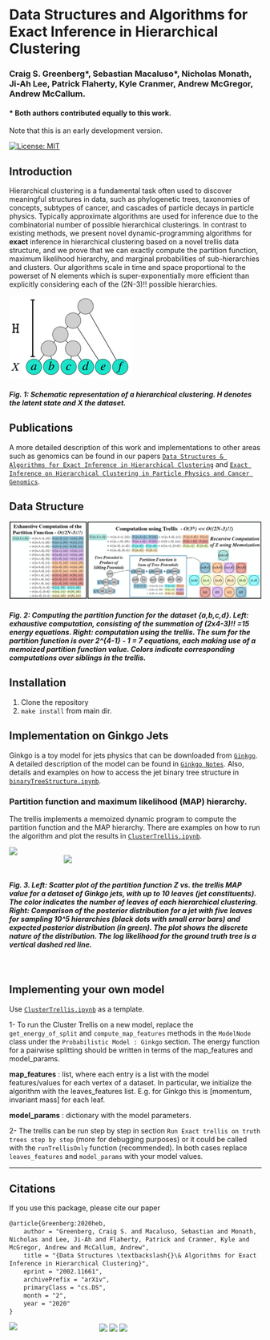 #  Data Structures and Algorithms for Exact Inference in Hierarchical Clustering 

### **Craig S. Greenberg\*, Sebastian Macaluso\*, Nicholas Monath, Ji-Ah Lee, Patrick  Flaherty, Kyle Cranmer, Andrew McGregor, Andrew McCallum.**
#### * Both authors contributed equally to this work.

Note that this is an early development version. 


[![License: MIT](https://img.shields.io/badge/License-MIT-yellow.svg)](https://opensource.org/licenses/MIT)

## Introduction

Hierarchical clustering is a fundamental task often used to discover meaningful structures in data, such as phylogenetic trees, taxonomies of concepts, subtypes of cancer, and cascades of particle decays in particle physics. Typically approximate algorithms are used for inference due to the combinatorial number of possible hierarchical clusterings. In contrast to existing methods, we present novel dynamic-programming algorithms for **exact** inference in hierarchical clustering based on a novel trellis data structure, and we prove that we can exactly compute the partition function, maximum likelihood hierarchy, and marginal probabilities of sub-hierarchies and clusters. Our algorithms scale in time and space proportional to the powerset of N elements which is super-exponentially more efficient than explicitly considering each of the (2N-3)!! possible hierarchies. 

<!--This should be  a jpg file for the figure to be displayed-->
![Fig.1](plots/LatentStructure5.png)

##### Fig. 1: Schematic representation of a hierarchical clustering. H denotes the latent state and X the dataset.

## Publications

A more detailed description of this work and implementations to other areas such as genomics can be found in our papers [`Data Structures & Algorithms for Exact Inference in Hierarchical Clustering`](https://arxiv.org/abs/2002.11661) and [`Exact Inference on Hierarchical Clustering in Particle Physics and Cancer Genomics`](https://ml4physicalsciences.github.io/2020/files/NeurIPS_ML4PS_2020_70.pdf).


## Data Structure

<!--This should be  a jpg file for the figure to be displayed-->
![Fig.2](plots/hierarchical_trellis_diagram_v7.png)

##### Fig. 2: Computing the partition function for the dataset {a,b,c,d}. Left: exhaustive computation, consisting of the summation of (2x4-3)!! =15  energy equations. Right: computation using the trellis.  The sum for the partition function is over 2^{4-1} - 1 = 7 equations, each making use of a memoized partition function value. Colors indicate corresponding computations over siblings in the trellis.

## Installation


1. Clone the repository
2. `make install` from main dir.

## Implementation on Ginkgo Jets

Ginkgo is a toy model for jets physics that can be downloaded from [`Ginkgo`](https://github.com/SebastianMacaluso/ToyJetsShower). A detailed description of the model can be found in [`Ginkgo Notes`](https://www.overleaf.com/read/pmmcqhyfsctf). Also, details and examples on how to access the jet binary tree structure in [`binaryTreeStructure.ipynb`](src/binaryTreeStructure.ipynb).

### Partition function and maximum likelihood (MAP) hierarchy.

 The trellis implements a memoized dynamic program to compute the partition function and the MAP hierarchy. There are examples on how to run the algorithm and plot the results in [`ClusterTrellis.ipynb`](src/ClusterTrellis.ipynb).



<img src="https://github.com/SebastianMacaluso/HierarchicalTrellis-Ginkgo/blob/master/plots/ZvsMAPscatter.png" width="395" align="left"><img src="https://github.com/SebastianMacaluso/HierarchicalTrellis-Ginkgo/blob/master/plots/posteriorSample100000_5_6.png" width="395" align="right">

<pre>


</pre>
##### Fig. 3. Left: Scatter plot of the partition function Z  vs. the trellis MAP value for a dataset of Ginkgo jets, with up to 10 leaves (jet constituents). The color indicates the number of leaves of each hierarchical clustering. Right: Comparison of the posterior distribution for  a  jet with five leaves for sampling 10^5 hierarchies (black dots with small error bars) and expected posterior distribution (in green). The plot shows the discrete nature of the distribution. The log likelihood for the ground truth tree is a vertical dashed red line.

<pre>

</pre>

## Implementing your own model

Use [`ClusterTrellis.ipynb`](src/ClusterTrellis.ipynb) as a template. 

1- To run the Cluster Trellis on a new model, replace the `get_energy_of_split` and `compute_map_features` methods in the `ModelNode` class under the `Probabilistic Model : Ginkgo` section. The energy function for a pairwise splitting should be written in terms of the map_features and model_params.

**map_features** : list, where each entry is a list with the model features/values for each vertex of a dataset. In particular, we initialize the algorithm with the leaves_features list. E.g. for Ginkgo this is [momentum, invariant mass] for each leaf.

**model_params** : dictionary with the model parameters.

2- The trellis can be run step by step in section `Run Exact trellis on truth trees step by step` (more for debugging purposes) or it could be called with the `runTrellisOnly` function (recommended). In both cases replace `leaves_features` and `model_params` with your model values.

-------------------------------------------------------------------------
## Citations

If you use this package, please cite our paper

```
@article{Greenberg:2020heb,
    author = "Greenberg, Craig S. and Macaluso, Sebastian and Monath, Nicholas and Lee, Ji-Ah and Flaherty, Patrick and Cranmer, Kyle and McGregor, Andrew and McCallum, Andrew",
    title = "{Data Structures \textbackslash{}\& Algorithms for Exact Inference in Hierarchical Clustering}",
    eprint = "2002.11661",
    archivePrefix = "arXiv",
    primaryClass = "cs.DS",
    month = "2",
    year = "2020"
}
```



<img src="https://github.com/SebastianMacaluso/ToyJetsShower/blob/master/notes/plots/IRIS-HEP.png" width="180" align="left"> <img src="https://github.com/SebastianMacaluso/ToyJetsShower/blob/master/notes/plots/NYU.png" width="140" align="center"> 
<img src="https://github.com/SebastianMacaluso/HierarchicalTrellis-Ginkgo/blob/master/plots/IESL_logo.png" width="90" align="center">                   <img src="https://github.com/SebastianMacaluso/HierarchicalTrellis-Ginkgo/blob/master/plots/UMASS_logo.png" width="90" align="center">








